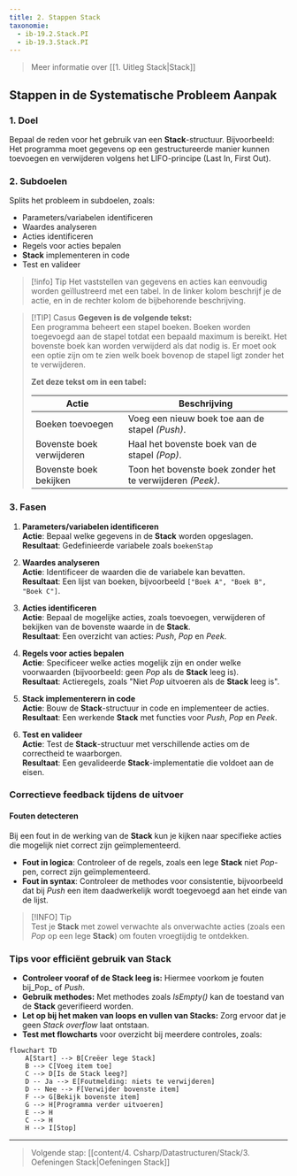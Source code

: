 ```yaml
---
title: 2. Stappen Stack
taxonomie:
  - ib-19.2.Stack.PI
  - ib-19.3.Stack.PI
---
```


> Meer informatie over [[1. Uitleg Stack|Stack]]

## Stappen in de Systematische Probleem Aanpak

### 1. Doel
Bepaal de reden voor het gebruik van een **Stack**-structuur. Bijvoorbeeld: Het programma moet gegevens op een gestructureerde manier kunnen toevoegen en verwijderen volgens het LIFO-principe (Last In, First Out).

### 2. Subdoelen
Splits het probleem in subdoelen, zoals:
- Parameters/variabelen identificeren
- Waardes analyseren
- Acties identificeren
- Regels voor acties bepalen
- **Stack** implementeren in code
- Test en valideer

> [!info] Tip
> Het vaststellen van gegevens en acties kan eenvoudig worden geïllustreerd met een tabel. In de linker kolom beschrijf je de actie, en in de rechter kolom de bijbehorende beschrijving.

> [!TIP] Casus
> **Gegeven is de volgende tekst:**  
Een programma beheert een stapel boeken. Boeken worden toegevoegd aan de stapel totdat een bepaald maximum is bereikt. Het bovenste boek kan worden verwijderd als dat nodig is. Er moet ook een optie zijn om te zien welk boek bovenop de stapel ligt zonder het te verwijderen.
>
> **Zet deze tekst om in een tabel:**
> 
> | Actie                                    | Beschrijving                   |
> | ------------------------------------------- | ----------------------- |
> | Boeken toevoegen                          |  Voeg een nieuw boek toe aan de stapel *(Push)*. |
> | Bovenste boek verwijderen   | Haal het bovenste boek van de stapel *(Pop)*.        |
> | Bovenste boek bekijken | Toon het bovenste boek zonder het te verwijderen *(Peek)*.       |

### 3. Fasen
1. **Parameters/variabelen identificeren**  
	**Actie**: Bepaal welke gegevens in de **Stack** worden opgeslagen.  
	**Resultaat**: Gedefinieerde variabele zoals `boekenStap`

2. **Waardes analyseren**  
	**Actie**: Identificeer de waarden die de variabele kan bevatten.  
	**Resultaat**: Een lijst van boeken, bijvoorbeeld `["Boek A", "Boek B", "Boek C"]`.

3.  **Acties identificeren**  
	**Actie**: Bepaal de mogelijke acties, zoals toevoegen, verwijderen of bekijken van de bovenste waarde in de **Stack**.  
	**Resultaat**: Een overzicht van acties: _Push_, _Pop_ en _Peek_.

4. **Regels voor acties bepalen**  
	**Actie**: Specificeer welke acties mogelijk zijn en onder welke voorwaarden (bijvoorbeeld: geen _Pop_ als de **Stack** leeg is).  
	**Resultaat**: Actieregels, zoals "Niet _Pop_ uitvoeren als de **Stack** leeg is".

5. **Stack implementerern in code**  
	**Actie**: Bouw de **Stack**-structuur in code en implementeer de acties.  
	**Resultaat**: Een werkende **Stack** met functies voor _Push_, _Pop_ en _Peek_.

6. **Test en valideer**  
	**Actie**: Test de **Stack**-structuur met verschillende acties om de correctheid te waarborgen.  
	**Resultaat**: Een gevalideerde **Stack**-implementatie die voldoet aan de eisen.
	
### Correctieve feedback tijdens de uitvoer
#### Fouten detecteren
Bij een fout in de werking van de **Stack** kun je kijken naar specifieke acties die mogelijk niet correct zijn geïmplementeerd.
- **Fout in logica**: Controleer of de regels, zoals een lege **Stack** niet _Pop_-pen, correct zijn geïmplementeerd.
- **Fout in syntax**: Controleer de methodes voor consistentie, bijvoorbeeld dat bij _Push_ een item daadwerkelijk wordt toegevoegd aan het einde van de lijst.

> [!INFO] Tip  
Test je **Stack** met zowel verwachte als onverwachte acties (zoals een _Pop_ op een lege **Stack**) om fouten vroegtijdig te ontdekken.

### Tips voor efficiënt gebruik van Stack
- **Controleer vooraf of de Stack leeg is:** Hiermee voorkom je fouten bij_Pop_ of _Push_.
- **Gebruik methodes:** Met methodes zoals _IsEmpty()_ kan de toestand van de **Stack** geverifieerd worden.
- **Let op bij het maken van loops en vullen van Stacks:** Zorg ervoor dat je geen *Stack overflow* laat ontstaan.
- **Test met flowcharts** voor overzicht bij meerdere controles, zoals:

```mermaid
flowchart TD
    A[Start] --> B[Creëer lege Stack]
    B --> C[Voeg item toe]
    C --> D[Is de Stack leeg?]
    D -- Ja --> E[Foutmelding: niets te verwijderen]
    D -- Nee --> F[Verwijder bovenste item]
    F --> G[Bekijk bovenste item]
    G --> H[Programma verder uitvoeren]
    E --> H
    C --> H
    H --> I[Stop]
```

---

> Volgende stap: [[content/4. Csharp/Datastructuren/Stack/3. Oefeningen Stack|Oefeningen Stack]]